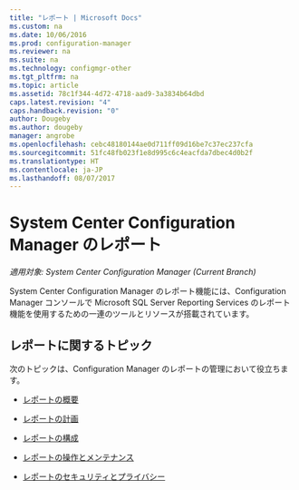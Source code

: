 ```yaml
---
title: "レポート | Microsoft Docs"
ms.custom: na
ms.date: 10/06/2016
ms.prod: configuration-manager
ms.reviewer: na
ms.suite: na
ms.technology: configmgr-other
ms.tgt_pltfrm: na
ms.topic: article
ms.assetid: 78c1f344-4d72-4718-aad9-3a3834b64dbd
caps.latest.revision: "4"
caps.handback.revision: "0"
author: Dougeby
ms.author: dougeby
manager: angrobe
ms.openlocfilehash: cebc48180144ae0d711ff09d16be7c37ec237cfa
ms.sourcegitcommit: 51fc48fb023f1e8d995c6c4eacfda7dbec4d0b2f
ms.translationtype: HT
ms.contentlocale: ja-JP
ms.lasthandoff: 08/07/2017
---
```

# <a name="reporting-in-system-center-configuration-manager"></a>System Center Configuration Manager のレポート

*適用対象: System Center Configuration Manager (Current Branch)*

System Center Configuration Manager のレポート機能には、Configuration Manager コンソールで Microsoft SQL Server Reporting Services のレポート機能を使用するための一連のツールとリソースが搭載されています。  

## <a name="reporting-topics"></a>レポートに関するトピック  
 次のトピックは、Configuration Manager のレポートの管理において役立ちます。  

-   [レポートの概要](introduction-to-reporting.md)  

-   [レポートの計画](planning-for-reporting.md)  

-   [レポートの構成](configuring-reporting.md)  

-   [レポートの操作とメンテナンス](operations-and-maintenance-for-reporting.md)  

-   [レポートのセキュリティとプライバシー](security-and-privacy-for-reporting.md)  
